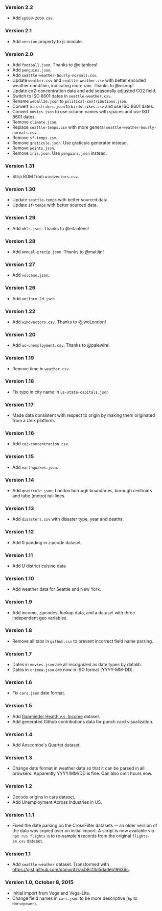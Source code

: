 ### Version 2.2

- Add `sp500-2000.csv`.

### Version 2.1

- Add `version` property to js module.

### Version 2.0

- Add `football.json`. Thanks to @eitanlees!
- Add `penguins.json`.
- Add `seattle-weather-hourly-normals.csv`.
- Update `weather.csv` and `seattle-weather.csv` with better encoded weather condition, indicating more rain. Thanks to @visnup!
- Update co2-concentration data and add seasonally adjusted CO2 field.
- Switch to ISO 8601 dates in `seattle-weather.csv`.
- Rename `weball26.json` to `political-contributions.json`.
- Convert `birdstrikes.json` to `birdstrikes.csv` and use ISO 8601 dates.
- Convert `movies.json` to use column names with spaces and use ISO 8601 dates.
- Remove `climate.json`.
- Replace `seattle-temps.csv` with more general `seattle-weather-hourly-normals.csv`.
- Remove `sf-temps.csv`.
- Remove `graticule.json`. Use graticule generator instead.
- Remove `points.json`.
- Remove `iris.json`. Use `penguins.json` instead.

### Version 1.31

- Strip BOM from `windvectors.csv`.

### Version 1.30

- Update `seattle-temps` with better sourced data.
- Update `sf-temps` with better sourced data.

### Version 1.29

- Add `ohlc.json`. Thanks to @eitanlees!

### Version 1.28

- Add `annual-precip.json`. Thanks to @mattijn!

### Version 1.27

- Add `volcano.json`.

### Version 1.26

- Add `uniform-2d.json`.

### Version 1.22

- Add `windvectors.csv`. Thanks to @jwoLondon!

### Version 1.20

- Add `us-unemployment.csv`. Thanks to @palewire!

### Version 1.19

- Remove time in `weather.csv`.

### Version 1.18

- Fix typo in city name in `us-state-capitals.json`

### Version 1.17

- Made data consistent with respect to origin by making them originated from a Unix platform.

### Version 1.16

- Add `co2-concentration.csv`.

### Version 1.15

- Add `earthquakes.json`.

### Version 1.14

- Add `graticule.json`, London borough boundaries, borough centroids and tube (metro) rail lines.

### Version 1.13

- Add `disasters.csv` with disaster type, year and deaths.

### Version 1.12

- Add 0 padding in zipcode dataset.

### Version 1.11

- Add U district cuisine data

### Version 1.10

- Add weather data for Seattle and New York.

### Version 1.9

- Add income, zipcodes, lookup data, and a dataset with three independent geo variables.

### Version 1.8

- Remove all tabs in `github.csv` to prevent incorrect field name parsing.

### Version 1.7

* Dates in `movies.json` are all recognized as date types by datalib.
* Dates in `crimea.json` are now in ISO format (YYYY-MM-DD).

### Version 1.6

* Fix `cars.json` date format.

### Version 1.5

* Add [Gapminder Health v.s. Income](data/gapminder-health-income.csv) dataset.
* Add generated Github contributions data for punch card visualization.

### Version 1.4

* Add Anscombe's Quartet dataset.

### Version 1.3

* Change date format in weather data so that it can be parsed in all browsers. Apparently YYYY/MM/DD is fine. Can also omit hours now.

### Version 1.2

* Decode origins in cars dataset.
* Add Unemployment Across Industries in US.

### Version 1.1.1

* Fixed the date parsing on the CrossFilter datasets -- an older version of the data was copied over on initial import. A script is now available via `npm run flights N` to re-sample `N` records from the original `flights-3m.csv` dataset.

### Version 1.1

* Add `seattle-weather` dataset. Transformed with https://gist.github.com/domoritz/acb8c13d5dadeb19636c.

### Version 1.0, October 8, 2015

* Initial import from Vega and Vega-Lite.
* Change field names in `cars.json` to be more descriptive (`hp` to `Horsepower`).

